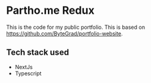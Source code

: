 # Partho.me Redux
This is the code for my public portfolio. This is based on https://github.com/ByteGrad/portfolio-website.

## Tech stack used
* NextJs
* Typescript

